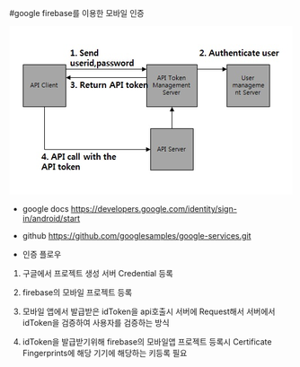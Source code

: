 #google firebase를 이용한 모바일 인증

![auth flow](/img/app_auth.jpg)

- google docs
https://developers.google.com/identity/sign-in/android/start

- github
https://github.com/googlesamples/google-services.git

- 인증 플로우

1. 구글에서 프로젝트 생성 서버 Credential 등록

2. firebase의 모바일 프로젝트 등록

3. 모바일 앱에서 발급받은 idToken을 api호출시 서버에 Request해서 서버에서 idToken을 검증하여 사용자를 검증하는 방식

4. idToken을 발급받기위해 firebase의 모바일앱 프로젝트 등록시 Certificate Fingerprints에 해당 기기에 해당하는 키등록 필요


